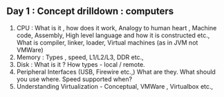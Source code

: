 ## Day 1 : Concept drilldown : computers ##
1.  CPU : What is it , how does it work,  Analogy to human heart , Machine code, Assembly, High level language and how it is constructed etc., What is compiler, linker, loader, Virtual machines  (as in JVM not VMWare)
2.  Memory : Types , speed, L1/L2/L3, DDR etc., 
3.  Disk : What is it ?  How types - local / remote.
4.  Peripheral Interfaces (USB, Firewire etc.,)  What are they.  What should you use  where.  Speed supported when?
5.  Understanding  Virtualization - Conceptual, VMWare , Virtualbox etc.,

